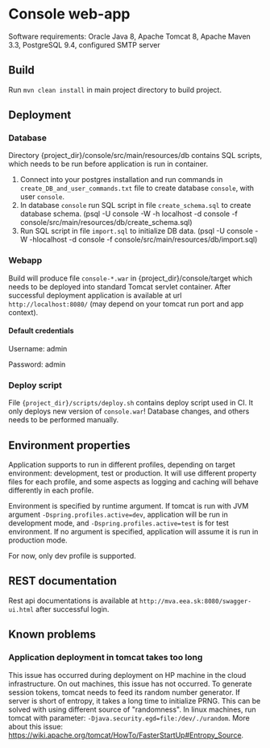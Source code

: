 # Console web-app

Software requirements: Oracle Java 8, Apache Tomcat 8, Apache Maven 3.3, PostgreSQL 9.4, configured SMTP server

## Build
Run `mvn clean install` in main project directory to build project.

## Deployment

### Database
Directory {project_dir}/console/src/main/resources/db contains SQL scripts, which needs to be run before application is run in container.
1. Connect into your postgres installation and run commands in `create_DB_and_user_commands.txt` file to create database `console`, with user `console`.
2. In database `console` run SQL script in file `create_schema.sql` to create database schema. (psql -U console -W -h localhost -d console -f console/src/main/resources/db/create_schema.sql)
3. Run SQL script in file `import.sql` to initialize DB data. (psql -U console -W -hlocalhost -d console -f console/src/main/resources/db/import.sql)


### Webapp
Build will produce file `console-*.war` in {project_dir}/console/target which needs to be deployed into standard Tomcat servlet container.
After successful deployment application is available at url `http://localhost:8080/` (may depend on your tomcat run port and app context).

#### Default credentials
Username: admin

Password: admin

### Deploy script
File `{project_dir}/scripts/deploy.sh` contains deploy script used in CI. It only deploys new version of `console.war`! Database changes, and others needs to be performed manually.

## Environment properties
Application supports to run in different profiles, depending on target environment: development, test or production. It will use different property files for each profile, and some aspects as logging and caching will behave differently in each profile.

Environment is specified by runtime argument. If tomcat is run with JVM argument `-Dspring.profiles.active=dev`, application will be run in development mode,  and `-Dspring.profiles.active=test` is for test environment. If no argument is specified, application will assume it is run in production mode.

For now, only dev profile is supported.

## REST documentation
Rest api documentations is available at `http://mva.eea.sk:8080/swagger-ui.html` after successful login.

## Known problems

### Application deployment in tomcat takes too long
This issue has occurred during deployment on HP machine in the cloud infrastructure. On out machines, this issue has not occurred. To generate session tokens,
tomcat needs to feed its random number generator. If server is short of entropy, it takes a long time to initialize PRNG. This can be solved with using different source of "randomness".
In linux machines, run tomcat with parameter: `-Djava.security.egd=file:/dev/./urandom`. More about this issue: https://wiki.apache.org/tomcat/HowTo/FasterStartUp#Entropy_Source.
